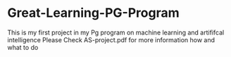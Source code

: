 # Great-Learning-PG-Program
This is my first project in my Pg program on machine learning and artififcal intelligence
Please Check AS-project.pdf for more information how and what to do 
